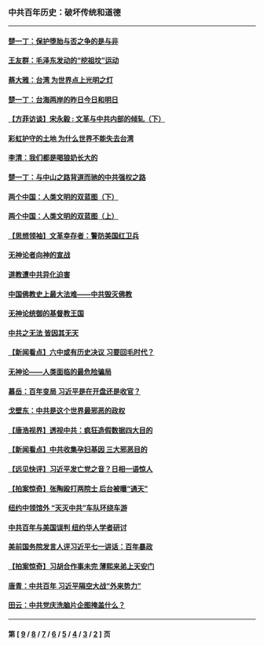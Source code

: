 ### 中共百年历史：破坏传统和道德
---
#### [楚一丁：保护堕胎与否之争的是与非](../../pages/nf1176114/n13815642.md?10020430) 
#### [王友群：毛泽东发动的“挖祖坟”运动](../../pages/nf1176114/n13723639.md?10020430) 
#### [蔡大雅：台湾 为世界点上光明之灯](../../pages/nf1176114/n13531530.md?10020430) 
#### [楚一丁：台海两岸的昨日今日和明日](../../pages/nf1176114/n13531468.md?10020430) 
#### [【方菲访谈】宋永毅 : 文革与中共内部的倾轧（下）](../../pages/nf1176114/n13486836.md?10020430) 
#### [彩虹护守的土地 为什么世界不能失去台湾](../../pages/nf1176114/n13476849.md?10020430) 
#### [李清：我们都是喝狼奶长大的](../../pages/nf1176114/n13471478.md?10020430) 
#### [楚一丁：与中山之路背道而驰的中共强权之路](../../pages/nf1176114/n13437270.md?10020430) 
#### [两个中国：人类文明的双蓝图（下）](../../pages/nf1176114/n13423132.md?10020430) 
#### [两个中国：人类文明的双蓝图（上）](../../pages/nf1176114/n13422687.md?10020430) 
#### [【思想领袖】文革幸存者：警防美国红卫兵](../../pages/nf1176114/n13339289.md?10020430) 
#### [无神论者向神的宣战](../../pages/nf1176114/n13281535.md?10020430) 
#### [道教遭中共异化迫害](../../pages/nf1176114/n13281463.md?10020430) 
#### [中国佛教史上最大法难——中共毁灭佛教](../../pages/nf1176114/n13281397.md?10020430) 
#### [无神论统御的基督教王国](../../pages/nf1176114/n13281280.md?10020430) 
#### [中共之无法 皆因其无天](../../pages/nf1176114/n13281088.md?10020430) 
#### [【新闻看点】六中或有历史决议 习要回毛时代？](../../pages/nf1176114/n13222895.md?10020430) 
#### [无神论——人类面临的最危险骗局](../../pages/nf1176114/n13196137.md?10020430) 
#### [慕岳：百年变局 习近平是在开盘还是收官？](../../pages/nf1176114/n13206516.md?10020430) 
#### [戈壁东：中共是这个世界最邪恶的政权](../../pages/nf1176114/n13085641.md?10020430) 
#### [【唐浩视界】透视中共：疯狂造假数据四大目的](../../pages/nf1176114/n13080590.md?10020430) 
#### [【新闻看点】中共收集孕妇基因 三大邪恶目的](../../pages/nf1176114/n13077182.md?10020430) 
#### [【远见快评】习近平发亡党之音？日相一语惊人](../../pages/nf1176114/n13074809.md?10020430) 
#### [【拍案惊奇】张陶殴打两院士 后台被曝“通天”](../../pages/nf1176114/n13070496.md?10020430) 
#### [纽约中领馆外 “天灭中共”车队环绕车游](../../pages/nf1176114/n13070693.md?10020430) 
#### [中共百年与美国误判 纽约华人学者研讨](../../pages/nf1176114/n13067969.md?10020430) 
#### [美前国务院发言人评习近平七一讲话：百年暴政](../../pages/nf1176114/n13066986.md?10020430) 
#### [【拍案惊奇】习胡合作事未完 薄熙来弟上天安门](../../pages/nf1176114/n13065867.md?10020430) 
#### [唐青：中共百年 习近平隔空大战“外来势力”](../../pages/nf1176114/n13065976.md?10020430) 
#### [田云：中共党庆洗脑片企图掩盖什么？](../../pages/nf1176114/n13064395.md?10020430) 

---
#### 第 [ [9](./9.md?10020430) / [8](./8.md?10020430) / [7](./7.md?10020430) / [6](./6.md?10020430) / [5](./5.md?10020430) / [4](./4.md?10020430) / [3](./3.md?10020430) / [2](./2.md?10020430) ] 页

